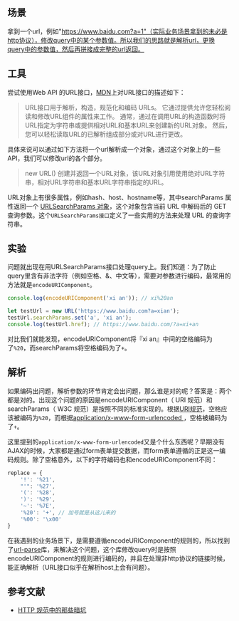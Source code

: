 ## 场景
拿到一个url，例如"https://www.baidu.com?a=1"（实际业务场景拿到的未必是http协议），修改query中的某个参数值。所以我们的思路就是解析url，更换query中的参数值，然后再拼接成完整的url返回。
## 工具
尝试使用Web API 的URL接口，[MDN](https://developer.mozilla.org/zh-CN/docs/Web/API/URL)上对URL接口的描述如下：

> URL接口用于解析，构造，规范化和编码 URLs。 它通过提供允许您轻松阅读和修改URL组件的属性来工作。 通常，通过在调用URL的构造函数时将URL指定为字符串或提供相对URL和基本URL来创建新的URL对象。 然后，您可以轻松读取URL的已解析组成部分或对URL进行更改。

具体来说可以通过如下方法将一个url解析成一个对象，通过这个对象上的一些API，我们可以修改url的各个部分。

> new URL()
创建并返回一个URL对象，该URL对象引用使用绝对URL字符串，相对URL字符串和基本URL字符串指定的URL。

URL对象上有很多属性，例如hash、host、hostname等，其中searchParams 属性返回一个 [URLSearchParams 对象](https://developer.mozilla.org/zh-CN/docs/Web/API/URLSearchParams)，这个对象包含当前 URL 中解码后的 GET 查询参数。这个`URLSearchParams接口`定义了一些实用的方法来处理 URL 的查询字符串。
## 实验
问题就出现在用URLSearchParams接口处理query上。我们知道：为了防止query里含有非法字符（例如空格、&、中文等），需要对参数进行编码，最常用的方法就是`encodeURIComponent`。

```js
console.log(encodeURIComponent('xi an')); // xi%20an
```

```js
let testUrl = new URL('https://www.baidu.com?a=xian');
testUrl.searchParams.set('a', 'xi an');
console.log(testUrl.href); // https://www.baidu.com/?a=xi+an
```

对比我们就能发现，encodeURIComponent将『xi an』中间的空格编码为了`%20`，而searchParams将空格编码为了`+`。

## 解析
如果编码出问题，解析参数的环节肯定会出问题，那么谁是对的呢？答案是：两个都是对的。出现这个问题的原因是encodeURIComponent（ URI 规范）和searchParams（ W3C 规范）是按照不同的标准实现的。根据[URI规范](https://tools.ietf.org/html/rfc3986)，空格应该被编码为`%20`，而根据[application/x-www-form-urlencoded ](https://www.w3.org/TR/html4/interact/forms.html#h-17.13.4.1)，空格被编码为了`+`。

这里提到的`application/x-www-form-urlencoded`又是个什么东西呢？早期没有AJAX的时候，大家都是通过form表单提交数据，而form表单遵循的正是这一编码规则。除了空格意外，以下的字符编码也和encodeURIComponent不同：

```js
replace = {
    '!': '%21',
    "'": '%27',
    '(': '%28',
    ')': '%29',
    '~': '%7E',
    '%20': '+', // 加号就是从这儿来的
    '%00': '\x00'
}
```
在我遇到的业务场景下，是需要遵循encodeURIComponent的规则的，所以找到了[url-parse](https://www.npmjs.com/package/url-parse)库，来解决这个问题，这个库修改query时是按照encodeURIComponent的规则进行编码的，并且在处理非http协议的链接时候，能正确解析（URL接口似乎在解析host上会有问题）。

## 参考文献
- [HTTP 规范中的那些暗坑](https://zhuanlan.zhihu.com/p/144182427)

